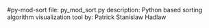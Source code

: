 #py-mod-sort
file: py_mod_sort.py
description:
	Python based sorting algorithm visualization tool
by: Patrick Stanislaw Hadlaw
